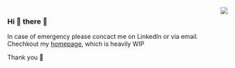 <img align='right' src="https://github-readme-stats.vercel.app/api?username=markkovari&show_icons=true&count_private=true">

### Hi 👋 there 👋

In case of emergency please concact me on LinkedIn or via email. 
Chechkout my [homepage](https://markkovari-io.vercel.app/), which is heavily WIP

Thank you 🙇


